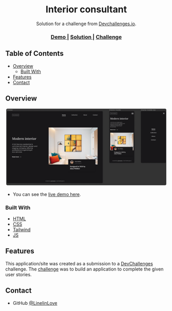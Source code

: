 <!-- Please update value in the {}  -->

<h1 align="center">Interior consultant</h1>

<div align="center">
   Solution for a challenge from  <a href="http://devchallenges.io" target="_blank">Devchallenges.io</a>.
</div>

<div align="center">
  <h3>
    <a href="https://linelinlove.github.io/devchallenges.io/responsive-web-developer/3-interior-consultant/interior-consultant.html">
      Demo
    </a>
    <span> | </span>
    <a href="https://devchallenges.io/solutions/NQEmrwfU41SrbrHCFbTO">
      Solution
    </a>
    <span> | </span>
    <a href="https://devchallenges.io/challenges/Jymh2b2FyebRTUljkNcb">
      Challenge
    </a>
  </h3>
</div>

## Table of Contents

- [Overview](#overview)
  - [Built With](#built-with)
- [Features](#features)
- [Contact](#contact)

## Overview

![screenshot](preview.png)

- You can see the [live demo here](https://linelinlove.github.io/devchallenges.io/responsive-web-developer/3-interior-consultant/interior-consultant.html).

### Built With

- [HTML](https://www.w3schools.com/html/)
- [CSS](https://www.w3schools.com/css/)
- [Tailwind](https://tailwindcss.com/)
- [JS](https://www.w3schools.com/js/)

## Features

This application/site was created as a submission to a [DevChallenges](https://devchallenges.io/challenges) challenge. The [challenge](https://devchallenges.io/challenges/Jymh2b2FyebRTUljkNcb) was to build an application to complete the given user stories.

## Contact

- GitHub [@LinelinLove](https://github.com/LinelinLove)
